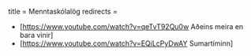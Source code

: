 title = Menntaskólalög
redirects =
>>>>

* [https://www.youtube.com/watch?v=qeTvT92Qu0w Aðeins meira en bara vinir]
* [https://www.youtube.com/watch?v=EQiLcPyDwAY Sumartíminn]